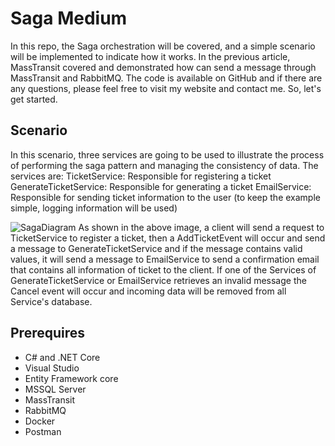 # Saga Medium
In this repo, the Saga orchestration will be covered, and a simple scenario will be implemented to indicate how it works. In the previous article, MassTransit covered and demonstrated how can send a message through MassTransit and RabbitMQ. The code is available on GitHub and if there are any questions, please feel free to visit my website and contact me. So, let's get started.

## Scenario
In this scenario, three services are going to be used to illustrate the process of performing the saga pattern and managing the consistency of data. The services are:
TicketService: Responsible for registering a ticket
GenerateTicketService: Responsible for generating a ticket
EmailService: Responsible for sending ticket information to the user (to keep the example simple, logging information will be used)

![SagaDiagram](https://github.com/Vahidalizadeh7070/SagaStateMachine_Medium/assets/98050724/dddd4a19-078f-4518-a8b1-74653671e8eb)
As shown in the above image, a client will send a request to TicketService to register a ticket, then a AddTicketEvent will occur and send a message to GenerateTicketService and if the message contains valid values, it will send a message to EmailService to send a confirmation email that contains all information of ticket to the client. If one of the Services of GenerateTicketService or EmailService retrieves an invalid message the Cancel event will occur and incoming data will be removed from all Service's database.

## Prerequires
- C# and .NET Core
- Visual Studio
- Entity Framework core
- MSSQL Server
- MassTransit
- RabbitMQ
- Docker
- Postman
